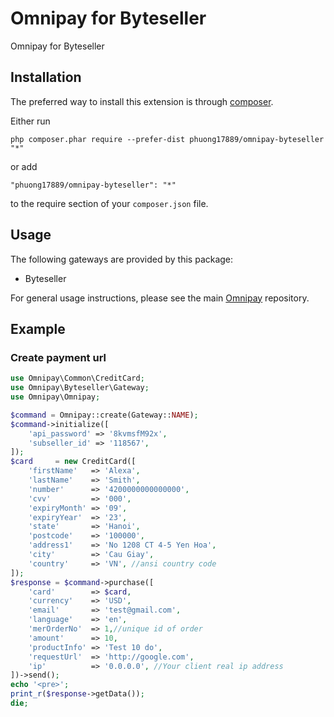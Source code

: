 Omnipay for Byteseller
====================
Omnipay for Byteseller

Installation
------------

The preferred way to install this extension is through [composer](http://getcomposer.org/download/).

Either run

```
php composer.phar require --prefer-dist phuong17889/omnipay-byteseller "*"
```

or add

```
"phuong17889/omnipay-byteseller": "*"
```

to the require section of your `composer.json` file.


Usage
-----

The following gateways are provided by this package:

* Byteseller

For general usage instructions, please see the main [Omnipay](https://github.com/thephpleague/omnipay)
repository.

## Example

### Create payment url

```php
use Omnipay\Common\CreditCard;
use Omnipay\Byteseller\Gateway;
use Omnipay\Omnipay;

$command = Omnipay::create(Gateway::NAME);
$command->initialize([
    'api_password' => '8kvmsfM92x',
    'subseller_id' => '118567',
]);
$card     = new CreditCard([
    'firstName'   => 'Alexa',
    'lastName'    => 'Smith',
    'number'      => '4200000000000000',
    'cvv'         => '000',
    'expiryMonth' => '09',
    'expiryYear'  => '23',
    'state'       => 'Hanoi',
    'postcode'    => '100000',
    'address1'    => 'No 1208 CT 4-5 Yen Hoa',
    'city'        => 'Cau Giay',
    'country'     => 'VN', //ansi country code
]);
$response = $command->purchase([
    'card'        => $card,
    'currency'    => 'USD',
    'email'       => 'test@gmail.com',
    'language'    => 'en',
    'merOrderNo'  => 1,//unique id of order
    'amount'      => 10,
    'productInfo' => 'Test 10 do',
    'requestUrl'  => 'http://google.com',
    'ip'          => '0.0.0.0', //Your client real ip address
])->send();
echo '<pre>';
print_r($response->getData());
die;
```

